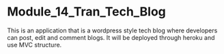 # Module_14_Tran_Tech_Blog
This is an application that is a wordpress style tech blog where developers can post, edit and comment blogs. It will be deployed through heroku and use MVC structure. 
